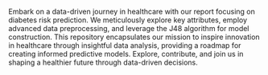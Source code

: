 Embark on a data-driven journey in healthcare with our report focusing on diabetes risk prediction. We meticulously explore key attributes, employ advanced data preprocessing, and leverage the J48 algorithm for model construction. This repository encapsulates our mission to inspire innovation in healthcare through insightful data analysis, providing a roadmap for creating informed predictive models. Explore, contribute, and join us in shaping a healthier future through data-driven decisions.
